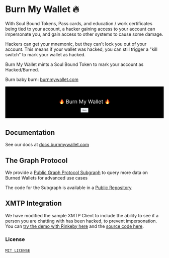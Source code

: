 # Burn My Wallet 🔥

With Soul Bound Tokens, Pass cards, and education / work certificates being tied to your account, a hacker gaining access to your account can impersonate you, and gain access to other systems to cause some damage.

Hackers can get your mnemonic, but they can't lock you out of your account. This means if your wallet was hacked, you can still trigger a "kill switch" to mark your wallet as hacked.

Burn My Wallet mints a Soul Bound Token to mark your account as Hacked/Burned.

Burn baby burn: [burnmywallet.com](https://burnmywallet.com/)

![preview image](preview.png)

## Documentation

See our docs at [docs.burnmywallet.com](https://docs.burnmywallet.com/)

## The Graph Protocol

We provide a [Public Graph Protocol Subgraph](https://thegraph.com/hosted-service/subgraph/nikitavr/burn-my-wallet-rinkeby ) to query more data on Burned Wallets for advanced use cases

The code for the Subgraph is available in a [Public Repository](https://github.com/NikitaVr/burnmywallet-graph)

## XMTP Integration

We have modified the sample XMTP Client to include the ability to see if a person you are chatting with has been hacked, to prevent impersonation. You can [try the demo with Rinkeby here](https://xmtp-example-chat-with-burn-my-wallet.vercel.app/) and the [source code here](https://github.com/NikitaVr/example-chat-react-burn-my-wallet).

### License

[`MIT LICENSE`](/LICENSE)
